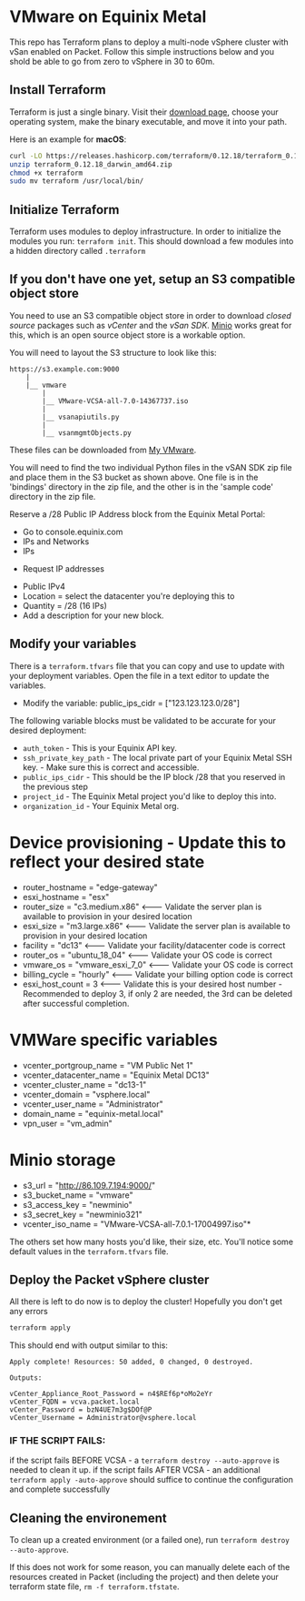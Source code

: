 # VMware on Equinix Metal
This repo has Terraform plans to deploy a multi-node vSphere cluster with vSan enabled on Packet. Follow this simple instructions below and you shold be able to go from zero to vSphere in 30 to 60m.

## Install Terraform 
Terraform is just a single binary.  Visit their [download page](https://www.terraform.io/downloads.html), choose your operating system, make the binary executable, and move it into your path. 
 
Here is an example for **macOS**: 
```bash 
curl -LO https://releases.hashicorp.com/terraform/0.12.18/terraform_0.12.18_darwin_amd64.zip 
unzip terraform_0.12.18_darwin_amd64.zip 
chmod +x terraform 
sudo mv terraform /usr/local/bin/ 
``` 
## Initialize Terraform 
Terraform uses modules to deploy infrastructure. In order to initialize the modules you run: `terraform init`. This should download a few modules into a hidden directory called `.terraform` 

## If you don't have one yet, setup an S3 compatible object store
You need to use an S3 compatible object store in order to download *closed source* packages such as *vCenter* and the *vSan SDK*. [Minio](http://minio.io) works great for this, which is an open source object store is a workable option.

You will need to layout the S3 structure to look like this:
``` 
https://s3.example.com:9000 
    | 
    |__ vmware 
        | 
        |__ VMware-VCSA-all-7.0-14367737.iso
        | 
        |__ vsanapiutils.py
        | 
        |__ vsanmgmtObjects.py
``` 

These files can be downloaded from [My VMware](http://my.vmware.com).


You will need to find the two individual Python files in the vSAN SDK zip file and place them in the S3 bucket as shown above. One file is in the 'bindings' directory in the zip file, and the other is in the 'sample code' directory in the zip file.

Reserve a /28 Public IP Address block from the Equinix Metal Portal:

* Go to console.equinix.com
* IPs and Networks
* IPs
+ Request IP addresses
* Public IPv4
* Location = select the datacenter you're deploying this to
* Quantity = /28 (16 IPs)
* Add a description for your new block.


## Modify your variables 
There is a `terraform.tfvars` file that you can copy and use to update with your deployment variables. Open the file in a text editor to update the variables.

* Modify the variable: public_ips_cidr = ["123.123.123.0/28"]

The following variable blocks must be validated to be accurate for your desired deployment:

* `auth_token` - This is your Equinix API key.
* `ssh_private_key_path` - The local private part of your Equinix Metal SSH key. - Make sure this is correct and accessible.
* `public_ips_cidr` - This should be the IP block /28 that you reserved in the previous step
* `project_id` - The Equinix Metal project you'd like to deploy this into.
* `organization_id` - Your Equinix Metal org.

# Device provisioning - Update this to reflect your desired state
* router_hostname = "edge-gateway"
* esxi_hostname = "esx"
* router_size = "c3.medium.x86"     <--- Validate the server plan is available to provision in your desired location
* esxi_size = "m3.large.x86"        <--- Validate the server plan is available to provision in your desired location
* facility = "dc13"                 <--- Validate your facility/datacenter code is correct
* router_os = "ubuntu_18_04"        <--- Validate your OS code is correct
* vmware_os = "vmware_esxi_7_0"     <--- Validate your OS code is correct
* billing_cycle = "hourly"          <--- Validate your billing option code is correct
* esxi_host_count = 3               <--- Validate this is your desired host number - Recommended to deploy 3, if only 2 are needed, the 3rd can be deleted after successful completion.

# VMWare specific variables
* vcenter_portgroup_name  = "VM Public Net 1"
* vcenter_datacenter_name = "Equinix Metal DC13"
* vcenter_cluster_name = "dc13-1"
* vcenter_domain = "vsphere.local"
* vcenter_user_name = "Administrator"
* domain_name = "equinix-metal.local"
* vpn_user = "vm_admin"

# Minio storage
* s3_url = "http://86.109.7.194:9000/"
* s3_bucket_name = "vmware"
* s3_access_key = "newminio"
* s3_secret_key = "newminio321"
* vcenter_iso_name = "VMware-VCSA-all-7.0.1-17004997.iso"*


The others set how many hosts you'd like, their size, etc. You'll notice some default values in the `terraform.tfvars` file.
 
## Deploy the Packet vSphere cluster 
 
All there is left to do now is to deploy the cluster! Hopefully you don't get any errors
```bash 
terraform apply
``` 
This should end with output similar to this:

``` 
Apply complete! Resources: 50 added, 0 changed, 0 destroyed. 
 
Outputs: 
 
vCenter_Appliance_Root_Password = n4$REf6p*oMo2eYr 
vCenter_FQDN = vcva.packet.local 
vCenter_Password = bzN4UE7m3g$DOf@P 
vCenter_Username = Administrator@vsphere.local 
``` 
 
### IF THE SCRIPT FAILS:

if the script fails BEFORE VCSA - a `terraform destroy --auto-approve` is needed to clean it up. 
if the script fails AFTER VCSA - an additional `terraform apply -auto-approve` should suffice to continue the configuration and complete successfully

## Cleaning the environement
To clean up a created environment (or a failed one), run `terraform destroy --auto-approve`.

If this does not work for some reason, you can manually delete each of the resources created in Packet (including the project) and then delete your terraform state file, `rm -f terraform.tfstate`.
